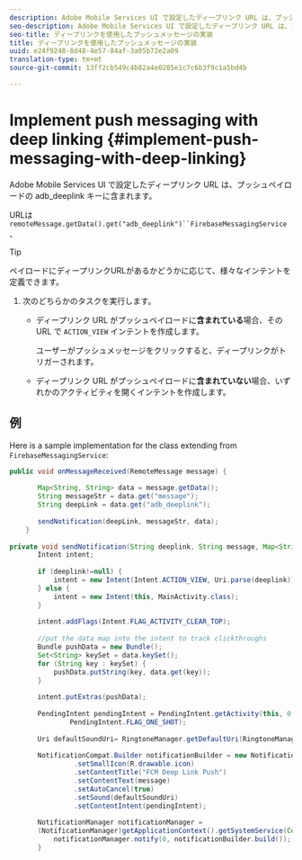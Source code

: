 ```yaml
---
description: Adobe Mobile Services UI で設定したディープリンク URL は、プッシュペイロードの adb_deeplink キーに含まれます。
seo-description: Adobe Mobile Services UI で設定したディープリンク URL は、プッシュペイロードの adb_deeplink キーに含まれます。
seo-title: ディープリンクを使用したプッシュメッセージの実装
title: ディープリンクを使用したプッシュメッセージの実装
uuid: e24f9248-8d48-4e57-84af-3a05b72e2a09
translation-type: tm+mt
source-git-commit: 13ff2cb549c4b82a4e0285e1c7c6b3f9c1a5bd4b

---
```



# Implement push messaging with deep linking {#implement-push-messaging-with-deep-linking}

Adobe Mobile Services UI で設定したディープリンク URL は、プッシュペイロードの adb_deeplink キーに含まれます。

URLは `remoteMessage.getData().get("adb_deeplink")``FirebaseMessagingService`、

>[!TIP]
>
>ペイロードにディープリンクURLがあるかどうかに応じて、様々なインテントを定義できます。

1. 次のどちらかのタスクを実行します。

   * ディープリンク URL がプッシュペイロードに&#x200B;**含まれている**&#x200B;場合、その URL で `ACTION_VIEW` インテントを作成します。

      ユーザーがプッシュメッセージをクリックすると、ディープリンクがトリガーされます。

   * ディープリンク URL がプッシュペイロードに&#x200B;**含まれていない**&#x200B;場合、いずれかのアクティビティを開くインテントを作成します。

## 例

Here is a sample implementation for the class extending from `FirebaseMessagingService`:

```java
public void onMessageReceived(RemoteMessage message) { 
 
       Map<String, String> data = message.getData(); 
       String messageStr = data.get("message"); 
       String deepLink = data.get("adb_deeplink"); 
 
       sendNotification(deepLink, messageStr, data); 
    } 
 
private void sendNotification(String deeplink, String message, Map<String, String> data) { 
       Intent intent; 
 
       if (deeplink!=null) { 
           intent = new Intent(Intent.ACTION_VIEW, Uri.parse(deeplink)); 
       } else { 
           intent = new Intent(this, MainActivity.class); 
       } 
 
       intent.addFlags(Intent.FLAG_ACTIVITY_CLEAR_TOP); 
 
       //put the data map into the intent to track clickthroughs 
       Bundle pushData = new Bundle(); 
       Set<String> keySet = data.keySet(); 
       for (String key : keySet) { 
           pushData.putString(key, data.get(key)); 
       } 
 
       intent.putExtras(pushData); 
 
       PendingIntent pendingIntent = PendingIntent.getActivity(this, 0, intent, 
               PendingIntent.FLAG_ONE_SHOT); 
 
       Uri defaultSoundUri= RingtoneManager.getDefaultUri(RingtoneManager.TYPE_NOTIFICATION); 
 
       NotificationCompat.Builder notificationBuilder = new NotificationCompat.Builder(this) 
                .setSmallIcon(R.drawable.icon) 
                .setContentTitle("FCM Deep Link Push") 
                .setContentText(message) 
                .setAutoCancel(true) 
                .setSound(defaultSoundUri) 
                .setContentIntent(pendingIntent); 
 
       NotificationManager notificationManager =  
       (NotificationManager)getApplicationContext().getSystemService(Context.NOTIFICATION_SERVICE); 
           notificationManager.notify(0, notificationBuilder.build()); 
       } 
```
